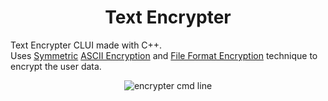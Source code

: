 <h1 align = "center">Text Encrypter</h1>

Text Encrypter CLUI made with C++.   
Uses [Symmetric](https://en.wikipedia.org/wiki/Symmetric-key_algorithm) [ASCII Encryption](https://www.google.com/search?q=ASCII+Encryption&rlz=1C1JJTC_enIN929IN929&sourceid=chrome&ie=UTF-8) and [File Format Encryption](https://github.com/thenithinbalaji/Text-Encrypter/blob/main/README.md#file-formats) technique to encrypt the user data.

<p align = "center">
  <img alt="encrypter cmd line" src="https://user-images.githubusercontent.com/73932121/179181199-9de97ba3-7d5b-4efd-9cf9-138e35e045e5.png">
</p>
